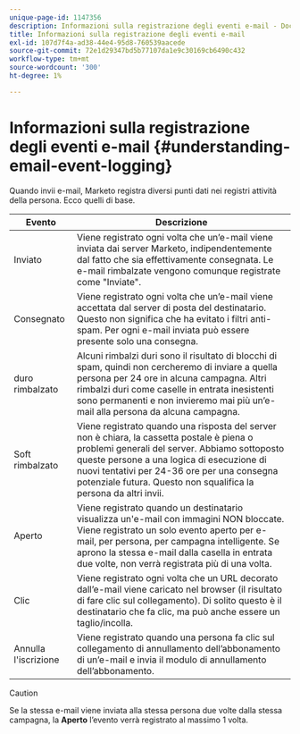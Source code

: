 ```yaml
---
unique-page-id: 1147356
description: Informazioni sulla registrazione degli eventi e-mail - Documenti Marketo - Documentazione del prodotto
title: Informazioni sulla registrazione degli eventi e-mail
exl-id: 107d7f4a-ad38-44e4-95d8-760539aacede
source-git-commit: 72e1d29347bd5b77107da1e9c30169cb6490c432
workflow-type: tm+mt
source-wordcount: '300'
ht-degree: 1%

---
```


# Informazioni sulla registrazione degli eventi e-mail {#understanding-email-event-logging}

Quando invii e-mail, Marketo registra diversi punti dati nei registri attività della persona. Ecco quelli di base.

| Evento | Descrizione |
|---|---|
| Inviato | Viene registrato ogni volta che un’e-mail viene inviata dai server Marketo, indipendentemente dal fatto che sia effettivamente consegnata. Le e-mail rimbalzate vengono comunque registrate come &quot;Inviate&quot;. |
| Consegnato | Viene registrato ogni volta che un’e-mail viene accettata dal server di posta del destinatario. Questo non significa che ha evitato i filtri anti-spam. Per ogni e-mail inviata può essere presente solo una consegna. |
| duro rimbalzato | Alcuni rimbalzi duri sono il risultato di blocchi di spam, quindi non cercheremo di inviare a quella persona per 24 ore in alcuna campagna. Altri rimbalzi duri come caselle in entrata inesistenti sono permanenti e non invieremo mai più un’e-mail alla persona da alcuna campagna. |
| Soft rimbalzato | Viene registrato quando una risposta del server non è chiara, la cassetta postale è piena o problemi generali del server. Abbiamo sottoposto queste persone a una logica di esecuzione di nuovi tentativi per 24-36 ore per una consegna potenziale futura. Questo non squalifica la persona da altri invii. |
| Aperto | Viene registrato quando un destinatario visualizza un&#39;e-mail con immagini NON bloccate. Viene registrato un solo evento aperto per e-mail, per persona, per campagna intelligente. Se aprono la stessa e-mail dalla casella in entrata due volte, non verrà registrata più di una volta. |
| Clic | Viene registrato ogni volta che un URL decorato dall’e-mail viene caricato nel browser (il risultato di fare clic sul collegamento). Di solito questo è il destinatario che fa clic, ma può anche essere un taglio/incolla. |
| Annulla l&#39;iscrizione | Viene registrato quando una persona fa clic sul collegamento di annullamento dell’abbonamento di un’e-mail e invia il modulo di annullamento dell’abbonamento. |

>[!CAUTION]
>
>Se la stessa e-mail viene inviata alla stessa persona due volte dalla stessa campagna, la **Aperto** l’evento verrà registrato al massimo 1 volta.

